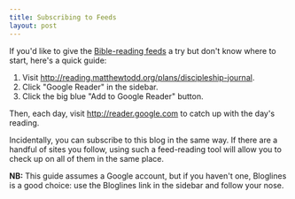 ```yaml
---
title: Subscribing to Feeds
layout: post
---
```

If you'd like to give the <a href="/2007/03/15/reading/">Bible-reading feeds</a> a try but don't know where to start, here's a quick guide:

<ol>
<li>Visit <a href="http://reading.matthewtodd.org/plans/discipleship-journal">http://reading.matthewtodd.org/plans/discipleship-journal</a>.</li>
<li>Click "Google Reader" in the sidebar.</li>
<li>Click the big blue "Add to Google Reader" button.</li>
</ol>

Then, each day, visit <a href="http://reader.google.com/">http://reader.google.com</a> to catch up with the day's reading.

Incidentally, you can subscribe to this blog in the same way. If there are a handful of sites you follow, using such a feed-reading tool will allow you to check up on all of them in the same place.

<p class="update"><strong>NB:</strong> This guide assumes a Google account, but if you haven't one, Bloglines is a good choice: use the Bloglines link in the sidebar and follow your nose.</p>
